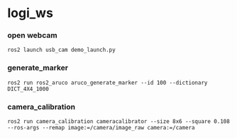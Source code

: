 # logi_ws

### open webcam
    ros2 launch usb_cam demo_launch.py

### generate_marker
    ros2 run ros2_aruco aruco_generate_marker --id 100 --dictionary DICT_4X4_1000

### camera_calibration
    ros2 run camera_calibration cameracalibrator --size 8x6 --square 0.108 --ros-args --remap image:=/camera/image_raw camera:=/camera